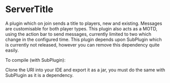 # ServerTitle
A plugin which on join sends a title to players, new and existing. Messages are customisable for both player types. 
This plugin also acts as a MOTD, using the action bar to send messages, currently limited to two which change in the configured time. 
This plugin depends upon SubPlugin which is currently not released, however you can remove this dependency quite easily.

To compile (with SubPlugin):

Clone the URI into your IDE and export it as a jar, you must do the same with SubPlugin as it is a dependency.
